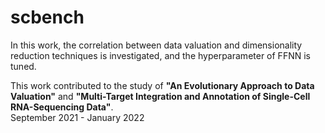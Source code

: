 # scbench
In this work, the correlation between data valuation and dimensionality reduction techniques is investigated, and the hyperparameter of FFNN is tuned.<br>

This work contributed to the study of <b>"An Evolutionary Approach to Data Valuation"</b> and <b>"Multi-Target Integration and Annotation of Single-Cell RNA-Sequencing Data"</b>.<br>
September 2021 - January 2022